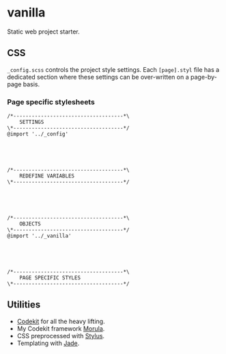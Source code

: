 # vanilla

Static web project starter.

## CSS

`_config.scss` controls the project style settings. Each `[page].styl` file has a dedicated section where these settings can be over-written on a page-by-page basis.

### Page specific stylesheets

    /*------------------------------------*\
        SETTINGS
    \*------------------------------------*/
    @import '../_config'





    /*------------------------------------*\
        REDEFINE VARIABLES
    \*------------------------------------*/





    /*------------------------------------*\
        OBJECTS
    \*------------------------------------*/
    @import '../_vanilla'





    /*------------------------------------*\
        PAGE SPECIFIC STYLES
    \*------------------------------------*/

## Utilities

* [Codekit](http://incident57.com/codekit/) for all the heavy lifting.
* My Codekit framework [Morula](https://github.com/inriverie/morula).
* CSS preprocessed with [Stylus](http://learnboost.github.io/stylus/).
* Templating with [Jade](http://jade-lang.com/).